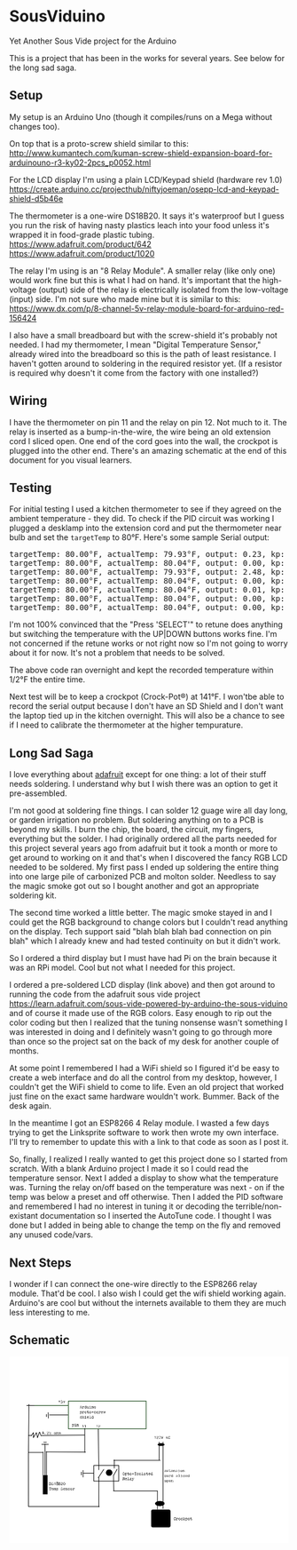 # SousViduino
Yet Another Sous Vide project for the Arduino

This is a project that has been in the works for several years. See below for the long sad saga.

## Setup
My setup is an Arduino Uno (though it compiles/runs on a Mega without changes too).

On top that is a proto-screw shield similar to this:<br>
http://www.kumantech.com/kuman-screw-shield-expansion-board-for-arduinouno-r3-ky02-2pcs_p0052.html

For the LCD display I'm using a plain LCD/Keypad shield (hardware rev 1.0)<br>
https://create.arduino.cc/projecthub/niftyjoeman/osepp-lcd-and-keypad-shield-d5b46e

The thermometer is a one-wire DS18B20. It says it's waterproof but I guess you run the risk of
having nasty plastics leach into your food unless it's wrapped it in food-grade plastic tubing.<br>
https://www.adafruit.com/product/642<br>
https://www.adafruit.com/product/1020

The relay I'm using is an "8 Relay Module". A smaller relay (like only one) would work fine but this is what I had on hand.
It's important that the high-voltage (output) side of the relay is electrically isolated from the low-voltage (input) side.
I'm not sure who made mine but it is similar to this:<br>
https://www.dx.com/p/8-channel-5v-relay-module-board-for-arduino-red-156424

I also have a small breadboard but with the screw-shield it's probably not needed. I had my thermometer,
I mean "Digital Temperature Sensor," already wired into the breadboard so this is the path of least resistance.
I haven't gotten around to soldering in the required resistor yet. (If a resistor is required why doesn't it
come from the factory with one installed?)

## Wiring
I have the thermometer on pin 11 and the relay on pin 12. Not much to it. The relay is inserted as a bump-in-the-wire,
the wire being an old extension cord I sliced open. One end of the cord goes into the wall, the crockpot is plugged into
the other end. There's an amazing schematic at the end of this document for you visual learners.

## Testing
For initial testing I used a kitchen thermometer to see if they agreed on the ambient temperature - they did. 
To check if the PID circuit was working I plugged a desklamp into the extension cord and put the thermometer near
bulb and set the `targetTemp` to 80°F. Here's some sample Serial output:
<pre>
targetTemp: 80.00°F, actualTemp: 79.93°F, output: 0.23, kp: 2.00, ki: 0.50, kd: 2.00, relay: ON
targetTemp: 80.00°F, actualTemp: 80.04°F, output: 0.00, kp: 2.00, ki: 0.50, kd: 2.00, relay: OFF
targetTemp: 80.00°F, actualTemp: 79.93°F, output: 2.48, kp: 2.00, ki: 0.50, kd: 2.00, relay: ON
targetTemp: 80.00°F, actualTemp: 80.04°F, output: 0.00, kp: 2.00, ki: 0.50, kd: 2.00, relay: OFF
targetTemp: 80.00°F, actualTemp: 80.04°F, output: 0.01, kp: 2.00, ki: 0.50, kd: 2.00, relay: ON
targetTemp: 80.00°F, actualTemp: 80.04°F, output: 0.00, kp: 2.00, ki: 0.50, kd: 2.00, relay: ON
targetTemp: 80.00°F, actualTemp: 80.04°F, output: 0.00, kp: 2.00, ki: 0.50, kd: 2.00, relay: OFF
</pre>
I'm not 100% convinced that the "Press 'SELECT'" to retune does anything but switching the temperature
with the UP|DOWN buttons works fine. I'm not concerned if the retune works or not right now so I'm
not going to worry about it for now. It's not a problem that needs to be solved.

The above code ran overnight and kept the recorded temperature within 1/2°F the entire time.

Next test will be to keep a crockpot (Crock-Pot®) at 141°F. I won'tbe able to record the serial
output because I don't have an SD Shield and I don't want the laptop tied up in the kitchen overnight.
This will also be a chance to see if I need to calibrate the thermometer at the higher tempurature.

## Long Sad Saga
I love everything about [adafruit](https://www.adafruit.com/) except for one thing: a lot of their stuff needs
soldering. I understand why but I wish there was an option to get it pre-assembled.

I'm not good at soldering fine things. I can solder 12 guage wire all day long, or garden irrigation no
problem. But soldering anything on to a PCB is beyond my skills. I burn the chip, the board, the circuit, my
fingers, everything but the solder. I had originally ordered all the parts needed for this project several
years ago from adafruit but it took a month or more to get around to working on it and that's when I discovered
the fancy RGB LCD needed to be soldered. My first pass I ended up soldering the entire thing into one large
pile of carbonized PCB and molton solder. Needless to say the magic smoke got out so I bought another and got
an appropriate soldering kit. 

The second time worked a little better. The magic smoke stayed in and I could get the RGB background to change
colors but I couldn't read anything on the display. Tech support said "blah blah blah bad connection on pin blah"
which I already knew and had tested continuity on but it didn't work. 

So I ordered a third display but I must have had Pi on the brain because it was an RPi model. Cool but not what
I needed for this project.

I ordered a pre-soldered LCD display (link above) and then got around to running the code from the adafruit sous
vide project https://learn.adafruit.com/sous-vide-powered-by-arduino-the-sous-viduino and of course it made
use of the RGB colors. Easy enough to rip out the color coding but then I realized that the tuning nonsense
wasn't something I was interested in doing and I definitely wasn't going to go through more than once so the
project sat on the back of my desk for another couple of months.

At some point I remembered I had a WiFi shield so I figured it'd be easy to create a web interface and do
all the control from my desktop, however, I couldn't get the WiFi shield to come to life. Even an old project
that worked just fine on the exact same hardware wouldn't work. Bummer. Back of the desk again.

In the meantime I got an ESP8266 4 Relay module. I wasted a few days trying to get the Linksprite software
to work then wrote my own interface. I'll try to remember to update this with a link to that code as soon as
I post it.

So, finally, I realized I really wanted to get this project done so I started from scratch. With a blank
Arduino project I made it so I could read the temperature sensor. Next I added a display to show what
the temperature was. Turning the relay on/off based on the temperature was next - on if the temp was below
a preset and off otherwise. Then I added the PID software and remembered I had no interest in tuning it
or decoding the terrible/non-existant documentation so I inserted the AutoTune code. I thought I was done
but I added in being able to change the temp on the fly and removed any unused code/vars.

## Next Steps
I wonder if I can connect the one-wire directly to the ESP8266 relay module. That'd be cool. I also wish
I could get the wifi shield working again. Arduino's are cool but without the internets available to them
they are much less interesting to me.

## Schematic
![Wiring Diagram](https://raw.githubusercontent.com/keithpjolley/SousViduino/master/wiring.png)
